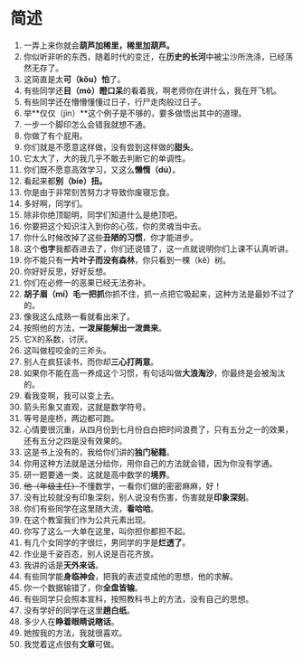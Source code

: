# 简述

1. 一弄上来你就会**葫芦加稀里，稀里加葫芦。**
2. 你似听非听的东西，随着时代的变迁，在**历史的长河**中被尘沙所洗涤，已经荡然无存了。
3. 这简直是太**可（kǒu）怕**了。
4. 有些同学还**目（mò）瞪口呆**的看着我，啊老师你在讲什么，我在开飞机。
5. 有些同学还在懵懵懂懂过日子，行尸走肉般过日子。
6. 举**仅仅（jìn）**这个例子是不够的，要多做悟出其中的道理。
7. 一步一个脚印怎么会错我就想不通。
8. 你做了有个屁用。
9. 你们就是不愿意这样做，没有尝到这样做的**甜头**。
10. 它太大了，大的我几乎不敢去判断它的单调性。
11. 你们既不愿意高效学习，又这么**懒惰（dú）**。
12. 看起来都**别（bíe）扭。**
13. 你是由于非常刻苦努力才导致你废寝忘食。
14. 多好啊，同学们。
15. 除非你绝顶聪明，同学们知道什么是绝顶吧。
16. 你要把这个知识注入到你的心弦，你的灵魂当中去。
17. 你什么时候改掉了这些**丑陋的习惯**，你才能进步。
18. 这个**也字**我都吞进去了，你们还说错了，这一点就说明你们上课不认真听讲。
19. 你不能只有**一片叶子而没有森林**，你只看到一棵（kě）树。
20. 你好好反思，好好反想。
21. 你们在必修一的恶果已经无法弥补。
22. **胡子眉（mí）毛一把抓**你抓不住，抓一点把它吸起来，这种方法是最妙不过了的。
23. 像我这么成熟一看就看出来了。
24. 按照他的方法，**一泼屎能解出一泼粪来**。
25. 它X的系数，讨厌。
26. 这叫做程咬金的三斧头。
27. 别人在疯狂读书，而你却**三心打两意**。
28. 如果你不能在高一养成这个习惯，有句话叫做**大浪淘沙**，你最终是会被淘汰的。
29. 看我变啊，我可以变上去。
30. 箭头形象又直观，这就是数学符号。
31. 等号是座桥，两边都可跑。
32. 心情要很沉重，从四月份到七月份白白把时间浪费了，只有五分之一的效果，还有五分之四是没有效果的。
33. 这是书上没有的，我给你们讲的**独门秘籍**。
34. 你用这种方法就是送分给你，用你自己的方法就会错，因为你没有学通。
35. 研一题要通一类，这就是高中数学的**境界**。
36. ~~他（年级主任）~~不懂数学，一看你们做的密密麻麻，好！
37. 没有比较就没有印象深刻，别人说没有伤害，伤害就是**印象深刻**。
38. 你们有些同学在这里随大流，**看哈哈**。
39. 在这个教室我们作为公共元素出现。
40. 你写了这么一大单在这里，叫你担你都担不起。
41. 有几个女同学的字很烂，男同学的字是**烂透了**。
42. 作业是千姿百态，别人说是百花齐放。
43. 我讲的话是**天外来话**。
44. 有些同学能**身临神会**，把我的表述变成他的思想，他的求解。
45. 你一个数据输错了，你**全盘皆输**。
46. 有些同学只会照本宣科，按照教科书上的方法，没有自己的思想。
47. 没有学好的同学在这里**趟白纸**。
48. 多少人在**睁着眼睛说瞎话**。
49. 她按我的方法，我就很喜欢。
50. 我觉着这点很有**文章**可做。

